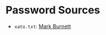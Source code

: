 Password Sources
================

  * `xato.txt`: [Mark Burnett][]


[Mark Burnett]: https://xato.net/today-i-am-releasing-ten-million-passwords-b6278bbe7495?gi=d98e0d16566b
